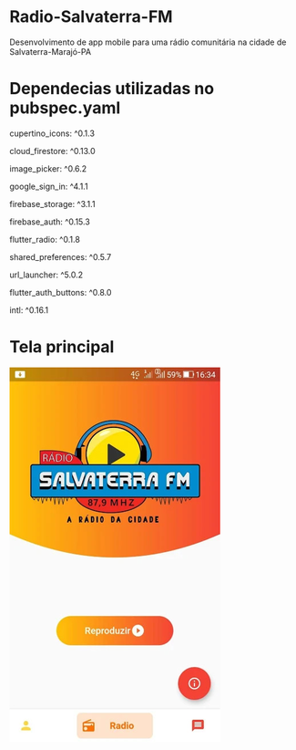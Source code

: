 # Radio-Salvaterra-FM

Desenvolvimento de app mobile para uma rádio comunitária na cidade de Salvaterra-Marajó-PA
<h1>Dependecias utilizadas no pubspec.yaml</h1>
  <p>cupertino_icons: ^0.1.3</p>
  <p>cloud_firestore: ^0.13.0</p>
  <p>image_picker: ^0.6.2</p>
  <p>google_sign_in: ^4.1.1</p>
  <p>firebase_storage: ^3.1.1<p>
  <p>firebase_auth: ^0.15.3</p>
  <p>flutter_radio: ^0.1.8</p>
  <p>shared_preferences: ^0.5.7</p>
  <p>url_launcher: ^5.0.2</p>
  <p>flutter_auth_buttons: ^0.8.0</p>
  <p>intl: ^0.16.1</p>
 
# Tela principal

![Logo salvaterra](logo-salvaterra.jpg)
